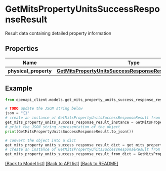 # GetMitsPropertyUnitsSuccessResponseResult

Result data containing detailed property information

## Properties

Name | Type | Description | Notes
------------ | ------------- | ------------- | -------------
**physical_property** | [**GetMitsPropertyUnitsSuccessResponseResultPhysicalProperty**](GetMitsPropertyUnitsSuccessResponseResultPhysicalProperty.md) |  | [optional] 

## Example

```python
from openapi_client.models.get_mits_property_units_success_response_result import GetMitsPropertyUnitsSuccessResponseResult

# TODO update the JSON string below
json = "{}"
# create an instance of GetMitsPropertyUnitsSuccessResponseResult from a JSON string
get_mits_property_units_success_response_result_instance = GetMitsPropertyUnitsSuccessResponseResult.from_json(json)
# print the JSON string representation of the object
print(GetMitsPropertyUnitsSuccessResponseResult.to_json())

# convert the object into a dict
get_mits_property_units_success_response_result_dict = get_mits_property_units_success_response_result_instance.to_dict()
# create an instance of GetMitsPropertyUnitsSuccessResponseResult from a dict
get_mits_property_units_success_response_result_from_dict = GetMitsPropertyUnitsSuccessResponseResult.from_dict(get_mits_property_units_success_response_result_dict)
```
[[Back to Model list]](../README.md#documentation-for-models) [[Back to API list]](../README.md#documentation-for-api-endpoints) [[Back to README]](../README.md)


